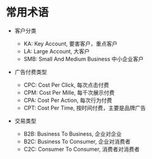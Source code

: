 # 常用术语

- 客户分类
  - KA: Key Account, 要害客户，重点客户
  - LA: Large Account, 大客户
  - SMB: Small And Medium Business 中小企业客户

- 广告付费类型
  - CPC: Cost Per Click, 每次点击付费
  - CPM: Cost Per Mille, 每千次展示付费
  - CPA: Cost Per Action, 每次行为付费
  - CPT: Cost Per Time, 按时间付费，主要是品牌广告

- 交易类型
  - B2B: Business To Business, 企业对企业
  - B2C: Business To Consumer, 企业对消费者
  - C2C: Consumer To Consumer, 消费者对消费者
